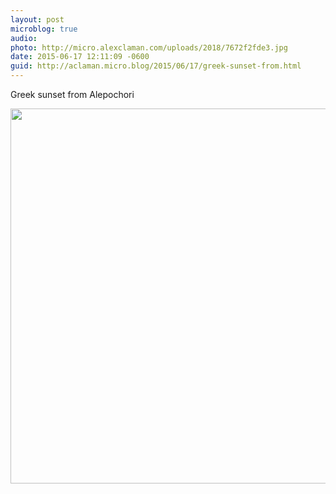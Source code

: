 ```yaml
---
layout: post
microblog: true
audio: 
photo: http://micro.alexclaman.com/uploads/2018/7672f2fde3.jpg
date: 2015-06-17 12:11:09 -0600
guid: http://aclaman.micro.blog/2015/06/17/greek-sunset-from.html
---
```

Greek sunset from Alepochori

<img src="http://micro.alexclaman.com/uploads/2018/7672f2fde3.jpg" width="600" height="600" />
